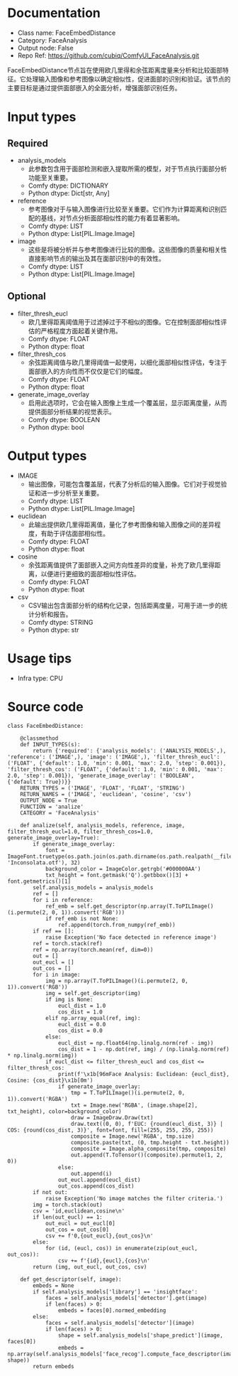 # Documentation
- Class name: FaceEmbedDistance
- Category: FaceAnalysis
- Output node: False
- Repo Ref: https://github.com/cubiq/ComfyUI_FaceAnalysis.git

FaceEmbedDistance节点旨在使用欧几里得和余弦距离度量来分析和比较面部特征。它处理输入图像和参考图像以确定相似性，促进面部的识别和验证。该节点的主要目标是通过提供面部嵌入的全面分析，增强面部识别任务。

# Input types
## Required
- analysis_models
    - 此参数包含用于面部检测和嵌入提取所需的模型，对于节点执行面部分析功能至关重要。
    - Comfy dtype: DICTIONARY
    - Python dtype: Dict[str, Any]
- reference
    - 参考图像对于与输入图像进行比较至关重要。它们作为计算距离和识别匹配的基线，对节点分析面部相似性的能力有着显著影响。
    - Comfy dtype: LIST
    - Python dtype: List[PIL.Image.Image]
- image
    - 这些是将被分析并与参考图像进行比较的图像。这些图像的质量和相关性直接影响节点的输出及其在面部识别中的有效性。
    - Comfy dtype: LIST
    - Python dtype: List[PIL.Image.Image]
## Optional
- filter_thresh_eucl
    - 欧几里得距离阈值用于过滤掉过于不相似的图像。它在控制面部相似性评估的严格程度方面起着关键作用。
    - Comfy dtype: FLOAT
    - Python dtype: float
- filter_thresh_cos
    - 余弦距离阈值与欧几里得阈值一起使用，以细化面部相似性评估，专注于面部嵌入的方向性而不仅仅是它们的幅度。
    - Comfy dtype: FLOAT
    - Python dtype: float
- generate_image_overlay
    - 启用此选项时，它会在输入图像上生成一个覆盖层，显示距离度量，从而提供面部分析结果的视觉表示。
    - Comfy dtype: BOOLEAN
    - Python dtype: bool

# Output types
- IMAGE
    - 输出图像，可能包含覆盖层，代表了分析后的输入图像。它们对于视觉验证和进一步分析至关重要。
    - Comfy dtype: LIST
    - Python dtype: List[PIL.Image.Image]
- euclidean
    - 此输出提供欧几里得距离值，量化了参考图像和输入图像之间的差异程度，有助于评估面部相似性。
    - Comfy dtype: FLOAT
    - Python dtype: float
- cosine
    - 余弦距离值提供了面部嵌入之间方向性差异的度量，补充了欧几里得距离，以便进行更细致的面部相似性评估。
    - Comfy dtype: FLOAT
    - Python dtype: float
- csv
    - CSV输出包含面部分析的结构化记录，包括距离度量，可用于进一步的统计分析和报告。
    - Comfy dtype: STRING
    - Python dtype: str

# Usage tips
- Infra type: CPU

# Source code
```
class FaceEmbedDistance:

    @classmethod
    def INPUT_TYPES(s):
        return {'required': {'analysis_models': ('ANALYSIS_MODELS',), 'reference': ('IMAGE',), 'image': ('IMAGE',), 'filter_thresh_eucl': ('FLOAT', {'default': 1.0, 'min': 0.001, 'max': 2.0, 'step': 0.001}), 'filter_thresh_cos': ('FLOAT', {'default': 1.0, 'min': 0.001, 'max': 2.0, 'step': 0.001}), 'generate_image_overlay': ('BOOLEAN', {'default': True})}}
    RETURN_TYPES = ('IMAGE', 'FLOAT', 'FLOAT', 'STRING')
    RETURN_NAMES = ('IMAGE', 'euclidean', 'cosine', 'csv')
    OUTPUT_NODE = True
    FUNCTION = 'analize'
    CATEGORY = 'FaceAnalysis'

    def analize(self, analysis_models, reference, image, filter_thresh_eucl=1.0, filter_thresh_cos=1.0, generate_image_overlay=True):
        if generate_image_overlay:
            font = ImageFont.truetype(os.path.join(os.path.dirname(os.path.realpath(__file__)), 'Inconsolata.otf'), 32)
            background_color = ImageColor.getrgb('#000000AA')
            txt_height = font.getmask('Q').getbbox()[3] + font.getmetrics()[1]
        self.analysis_models = analysis_models
        ref = []
        for i in reference:
            ref_emb = self.get_descriptor(np.array(T.ToPILImage()(i.permute(2, 0, 1)).convert('RGB')))
            if ref_emb is not None:
                ref.append(torch.from_numpy(ref_emb))
        if ref == []:
            raise Exception('No face detected in reference image')
        ref = torch.stack(ref)
        ref = np.array(torch.mean(ref, dim=0))
        out = []
        out_eucl = []
        out_cos = []
        for i in image:
            img = np.array(T.ToPILImage()(i.permute(2, 0, 1)).convert('RGB'))
            img = self.get_descriptor(img)
            if img is None:
                eucl_dist = 1.0
                cos_dist = 1.0
            elif np.array_equal(ref, img):
                eucl_dist = 0.0
                cos_dist = 0.0
            else:
                eucl_dist = np.float64(np.linalg.norm(ref - img))
                cos_dist = 1 - np.dot(ref, img) / (np.linalg.norm(ref) * np.linalg.norm(img))
            if eucl_dist <= filter_thresh_eucl and cos_dist <= filter_thresh_cos:
                print(f'\x1b[96mFace Analysis: Euclidean: {eucl_dist}, Cosine: {cos_dist}\x1b[0m')
                if generate_image_overlay:
                    tmp = T.ToPILImage()(i.permute(2, 0, 1)).convert('RGBA')
                    txt = Image.new('RGBA', (image.shape[2], txt_height), color=background_color)
                    draw = ImageDraw.Draw(txt)
                    draw.text((0, 0), f'EUC: {round(eucl_dist, 3)} | COS: {round(cos_dist, 3)}', font=font, fill=(255, 255, 255, 255))
                    composite = Image.new('RGBA', tmp.size)
                    composite.paste(txt, (0, tmp.height - txt.height))
                    composite = Image.alpha_composite(tmp, composite)
                    out.append(T.ToTensor()(composite).permute(1, 2, 0))
                else:
                    out.append(i)
                out_eucl.append(eucl_dist)
                out_cos.append(cos_dist)
        if not out:
            raise Exception('No image matches the filter criteria.')
        img = torch.stack(out)
        csv = 'id,euclidean,cosine\n'
        if len(out_eucl) == 1:
            out_eucl = out_eucl[0]
            out_cos = out_cos[0]
            csv += f'0,{out_eucl},{out_cos}\n'
        else:
            for (id, (eucl, cos)) in enumerate(zip(out_eucl, out_cos)):
                csv += f'{id},{eucl},{cos}\n'
        return (img, out_eucl, out_cos, csv)

    def get_descriptor(self, image):
        embeds = None
        if self.analysis_models['library'] == 'insightface':
            faces = self.analysis_models['detector'].get(image)
            if len(faces) > 0:
                embeds = faces[0].normed_embedding
        else:
            faces = self.analysis_models['detector'](image)
            if len(faces) > 0:
                shape = self.analysis_models['shape_predict'](image, faces[0])
                embeds = np.array(self.analysis_models['face_recog'].compute_face_descriptor(image, shape))
        return embeds
```